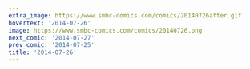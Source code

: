 ```yaml
---
extra_image: https://www.smbc-comics.com/comics/20140726after.gif
hovertext: '2014-07-26'
image: https://www.smbc-comics.com/comics/20140726.png
next_comic: '2014-07-27'
prev_comic: '2014-07-25'
title: '2014-07-26'
---
```


